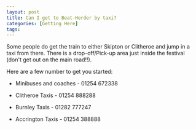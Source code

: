 ```yaml
---
layout: post
title: Can I get to Beat-Herder by taxi?
categories: [Getting Here]
tags: 
---
```


Some people do get the train to either Skipton or Clitheroe and jump in a taxi from there. There is a drop-off/Pick-up area just inside the festival (don't get out on the main road!!).

Here are a few number to get you started:

* Minibuses and coaches - 01254 672338

* Clitheroe Taxis - 01254 888288

* Burnley Taxis - 01282 777247

* Accrington Taxis - 01254 388888